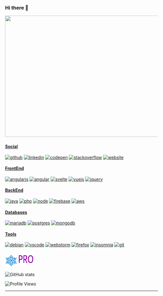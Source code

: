 ### Hi there 👋

<!--
**leohyluoc/leohyluoc** is a ✨ _special_ ✨ repository because its `README.md` (this file) appears on your GitHub profile.

Here are some ideas to get you started:

- 🔭 I’m currently working on ...
- 🌱 I’m currently learning ...
- 👯 I’m looking to collaborate on ...
- 🤔 I’m looking for help with ...
- 💬 Ask me about ...
- 📫 How to reach me: ...
- 😄 Pronouns: ...
- ⚡ Fun fact: ...
--><img src="https://raw.githubusercontent.com/jeferson0993/jeferson0993/master/header.svg" width="800" height="400">

#### <a href="">Social</a>
[<img src='https://cdn.jsdelivr.net/npm/simple-icons@3.0.1/icons/github.svg' alt='github' height='40'>](https://github.com/jeferson0993)
[<img src='https://cdn.jsdelivr.net/npm/simple-icons@3.0.1/icons/linkedin.svg' alt='linkedin' height='40'>](https://www.linkedin.com/in/jeferson-ferreira-4a036b143/)
[<img src='https://cdn.jsdelivr.net/npm/simple-icons@3.0.1/icons/codepen.svg' alt='codepen' height='40'>](https://codepen.io/jeferson0993)
[<img src='https://cdn.jsdelivr.net/npm/simple-icons@3.0.1/icons/stackoverflow.svg' alt='stackoverflow' height='40'>](https://stackoverflow.com/users/11685875/jeferson-ferreira)
[<img src='https://cdn.jsdelivr.net/npm/simple-icons@3.0.1/icons/icloud.svg' alt='website' height='40'>](http://www.jeferson.tk)  

#### <a href="">FrontEnd</a>
[<img src='https://cdn.jsdelivr.net/npm/simple-icons@3.0.1/icons/angularjs.svg' alt='angularjs' height='40'>](https://github.com/jeferson0993/jeferson0993-crud-angularjs-firebase)
[<img src='https://cdn.jsdelivr.net/npm/simple-icons@3.0.1/icons/angular.svg' alt='angular' height='40'>](https://github.com/jeferson0993/AngularWorkShop)
[<img src='https://cdn.jsdelivr.net/npm/simple-icons@3.0.1/icons/svelte.svg' alt='svelte' height='40'>](https://github.com/jeferson0993/crud-svelte-firebase)
[<img src='https://cdn.jsdelivr.net/npm/simple-icons@3.0.1/icons/vue-dot-js.svg' alt='vuejs' height='40'>](https://github.com/jeferson0993/crud-vuejs-firebase)
[<img src='https://cdn.jsdelivr.net/npm/simple-icons@3.0.1/icons/jquery.svg' alt='jquery' height='40'>](https://github.com/jeferson0993/jeferson0993-crud-angularjs-firebase)

#### <a href="">BackEnd</a>
[<img src='https://cdn.jsdelivr.net/npm/simple-icons@3.0.1/icons/java.svg' alt='java' height='40'>](#)
[<img src='https://cdn.jsdelivr.net/npm/simple-icons@3.0.1/icons/php.svg' alt='php' height='40'>](#)
[<img src='https://cdn.jsdelivr.net/npm/simple-icons@3.0.1/icons/node-dot-js.svg' alt='node' height='40'>](#)
[<img src='https://cdn.jsdelivr.net/npm/simple-icons@3.0.1/icons/firebase.svg' alt='firebase' height='40'>](#)
[<img src='https://cdn.jsdelivr.net/npm/simple-icons@3.0.1/icons/amazonaws.svg' alt='aws' height='40'>](#)

#### <a href="">Databases</a>
[<img src='https://cdn.jsdelivr.net/npm/simple-icons@3.0.1/icons/mariadb.svg' alt='mariadb' height='40'>](#)
[<img src='https://cdn.jsdelivr.net/npm/simple-icons@3.0.1/icons/postgresql.svg' alt='postgres' height='40'>](#)
[<img src='https://cdn.jsdelivr.net/npm/simple-icons@3.0.1/icons/mongodb.svg' alt='mongodb' height='40'>](#)

#### <a href="">Tools</a>
[<img src='https://cdn.jsdelivr.net/npm/simple-icons@3.0.1/icons/debian.svg' alt='debian' height='40'>](#)
[<img src='https://cdn.jsdelivr.net/npm/simple-icons@3.0.1/icons/visualstudiocode.svg' alt='vscode' height='40'>](#)
[<img src='https://cdn.jsdelivr.net/npm/simple-icons@3.0.1/icons/webstorm.svg' alt='webstorm' height='40'>](#)
[<img src='https://cdn.jsdelivr.net/npm/simple-icons@3.0.1/icons/firefox.svg' alt='firefox' height='40'>](#)
[<img src='https://cdn.jsdelivr.net/npm/simple-icons@3.0.1/icons/insomnia.svg' alt='insomnia' height='40'>](#)
[<img src='https://cdn.jsdelivr.net/npm/simple-icons@3.0.1/icons/gitkraken.svg' alt='git' height='40'>](#)

<a href='https://archiveprogram.github.com/'><img src='https://raw.githubusercontent.com/acervenky/animated-github-badges/master/assets/acbadge.gif' width='40' height='40'></a> <a href='https://github.com/pricing'><img src='https://raw.githubusercontent.com/acervenky/animated-github-badges/master/assets/pro.gif' width='50' height='50'></a>

![GitHub stats](https://github-readme-stats.vercel.app/api?username=jeferson0993&show_icons=true)

![Profile Views](https://komarev.com/ghpvc/?username=jeferson0993&color=blue)

---
